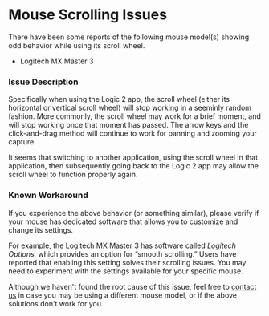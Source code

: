 # Mouse Scrolling Issues

There have been some reports of the following mouse model(s) showing odd behavior while using its scroll wheel.

* Logitech MX Master 3

### Issue Description

Specifically when using the Logic 2 app, the scroll wheel (either its horizontal or vertical scroll wheel) will stop working in a seeminly random fashion. More commonly, the scroll wheel may work for a brief moment, and will stop working once that moment has passed. The arrow keys and the click-and-drag method will continue to work for panning and zooming your capture.

It seems that switching to another application, using the scroll wheel in that application, then subsequently going back to the Logic 2 app may allow the scroll wheel to function properly again.

### Known Workaround

If you experience the above behavior (or something similar), please verify if your mouse has dedicated software that allows you to customize and change its settings.&#x20;

For example, the Logitech MX Master 3 has software called _Logitech Options_, which provides an option for “smooth scrolling.” Users have reported that enabling this setting solves their scrolling issues. You may need to experiment with the settings available for your specific mouse.

Although we haven't found the root cause of this issue, feel free to [contact us](https://contact.saleae.com/hc/en-us/requests/new) in case you may be using a different mouse model, or if the above solutions don't work for you.
